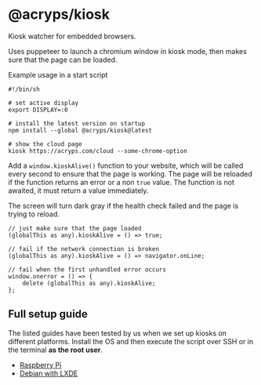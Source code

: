 # @acryps/kiosk
Kiosk watcher for embedded browsers.

Uses puppeteer to launch a chromium window in kiosk mode, then makes sure that the page can be loaded.

Example usage in a start script
```
#!/bin/sh

# set active display
export DISPLAY=:0

# install the latest version on startup
npm install --global @acryps/kiosk@latest

# show the cloud page
kiosk https://acryps.com/cloud --some-chrome-option
```

Add a `window.kioskAlive()` function to your website, which will be called every second to ensure that the page is working.
The page will be reloaded if the function returns an error or a non `true` value.
The function is not awaited, it must return a value immediately.

The screen will turn dark gray if the health check failed and the page is trying to reload.
```
// just make sure that the page loaded
(globalThis as any).kioskAlive = () => true;

// fail if the network connection is broken
(globalThis as any).kioskAlive = () => navigator.onLine;

// fail when the first unhandled error occurs
window.onerror = () => {
	delete (globalThis as any).kioskAlive;
};
```

## Full setup guide
The listed guides have been tested by us when we set up kiosks on different platforms. Install the OS and then execute the script over SSH or in the terminal **as the root user**. 

- [Raspberry Pi](setup/raspberry-pi)
- [Debian with LXDE](setup/debian/lxde)
